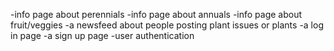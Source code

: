 -info page about perennials
-info page about annuals
-info page about fruit/veggies
-a newsfeed about people posting plant issues or plants
-a log in page
-a sign up page
-user authentication



